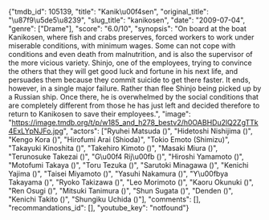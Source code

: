{"tmdb_id": 105139, "title": "Kanik\u00f4sen", "original_title": "\u87f9\u5de5\u8239", "slug_title": "kanikosen", "date": "2009-07-04", "genre": ["Drame"], "score": "6.0/10", "synopsis": "On board at the boat Kanikosen, where fish and crabs preserves, forced workers to work under miserable conditions, with minimum wages. Some can not cope with conditions and even death from malnutrition, and is also the supervisor of the more vicious variety. Shinjo, one of the employees, trying to convince the others that they will get good luck and fortune in his next life, and persuades them because they commit suicide to get there faster. It ends, however, in a single major failure. Rather than flee Shinjo being picked up by a Russian ship. Once there, he is overwhelmed by the social conditions that are completely different from those he has just left and decided therefore to return to Kanikosen to save their employees.", "image": "https://image.tmdb.org/t/p/w185_and_h278_bestv2/h0OABHDu2lQ2ZgTTk4ExLYpNJFo.jpg", "actors": ["Ryuhei Matsuda ()", "Hidetoshi Nishijima ()", "Kengo Kora ()", "Hirofumi Arai (Shioda)", "Tokio Emoto (Shimizu)", "Takayuki Kinoshita ()", "Takehiro Kimoto ()", "Masaki Miura ()", "Terunosuke Takezai ()", "G\u00f4 Rij\u00fb ()", "Hiroshi Yamamoto ()", "Motofumi Takaya ()", "Toru Tezuka ()", "Sarutoki Minagawa ()", "Kenichi Yajima ()", "Taisei Miyamoto ()", "Yasuhi Nakamura ()", "Y\u00fbya Takayama ()", "Ryoko Takizawa ()", "Leo Morimoto ()", "Kaoru Okunuki ()", "Ren Osugi ()", "Mitsuki Tanimura ()", "Shun Sugata ()", "Denden ()", "Kenichi Takito ()", "Shungiku Uchida ()"], "comments": [], "recommandations_id": [], "youtube_key": "notfound"}